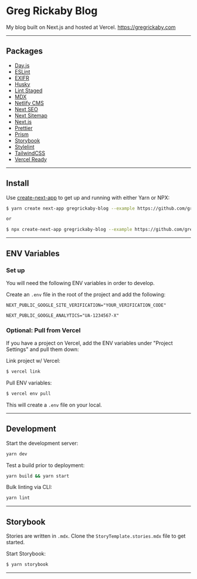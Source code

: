 # Greg Rickaby Blog

My blog built on Next.js and hosted at Vercel. https://gregrickaby.com

---

## Packages

- [Day.js](https://day.js.org/en/)
- [ESLint](https://eslint.org/)
- [EXIFR](https://github.com/MikeKovarik/exifr)
- [Husky](https://github.com/typicode/husky)
- [Lint Staged](https://github.com/okonet/lint-staged)
- [MDX](https://mdxjs.com/)
- [Netlify CMS](https://www.netlifycms.org//)
- [Next SEO](https://github.com/garmeeh/next-seo#usage)
- [Next Sitemap](https://github.com/iamvishnusankar/next-sitemap)
- [Next.js](https://nextjs.org/)
- [Prettier](https://github.com/prettier/prettier)
- [Prism](https://github.com/sergioramos/remark-prism)
- [Storybook](https://storybook.js.org/)
- [Stylelint](https://stylelint.io/)
- [TailwindCSS](https://tailwindcss.com/)
- [Vercel Ready](https://vercel.com/)

---

## Install

Use [create-next-app](https://www.npmjs.com/package/create-next-app) to get up and running with either Yarn or NPX:

```bash
$ yarn create next-app gregrickaby-blog --example https://github.com/gregrickaby/gregrickaby-blog

or

$ npx create-next-app gregrickaby-blog --example https://github.com/gregrickaby/gregrickaby-blog
```

---

## ENV Variables

### Set up

You will need the following ENV variables in order to develop.

Create an `.env` file in the root of the project and add the following:

```text
NEXT_PUBLIC_GOOGLE_SITE_VERIFICATION="YOUR_VERIFICATION_CODE"
```

```text
NEXT_PUBLIC_GOOGLE_ANALYTICS="UA-1234567-X"
```

### Optional: Pull from Vercel

If you have a project on Vercel, add the ENV variables under "Project Settings" and pull them down:

Link project w/ Vercel:

```bash
$ vercel link
```

Pull ENV variables:

```bash
$ vercel env pull
```

This will create a `.env` file on your local.

---

## Development

Start the development server:

```bash
yarn dev
```

Test a build prior to deployment:

```bash
yarn build && yarn start
```

Bulk linting via CLI:

```bash
yarn lint
```

---

## Storybook

Stories are written in `.mdx`. Clone the `StoryTemplate.stories.mdx` file to get started.

Start Storybook:

```bash
$ yarn storybook
```

---
